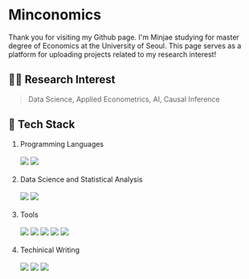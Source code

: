 # Minconomics

Thank you for visiting my Github page. I'm Minjae studying for master degree of Economics at the University of Seoul. This page serves as a platform for uploading projects related to my research interest! 

## 🏃‍♂️ Research Interest

> Data Science, Applied Econometrics, AI, Causal Inference

## 🚀 Tech Stack

1. Programming Languages <br> <br>
<img src="https://img.shields.io/badge/Python-3776AB?style=for-the-badge&logo=Python&logoColor=white"/> <img src="https://img.shields.io/badge/R-276DC3?style=for-the-badge&logo=R&logoColor=white"/> <br> <br>
2. Data Science and Statistical Analysis <br> <br>
<img src="https://img.shields.io/badge/pandas-150458?style=for-the-badge&logo=pandas&logoColor=white"/> <img src="https://img.shields.io/badge/numpy-013243?style=for-the-badge&logo=numpy&logoColor=white"/>  <br> <br>
3. Tools <br> <br>
<img src="https://img.shields.io/badge/rstudioide-75AADB?style=for-the-badge&logo=rstudioide&logoColor=white"/> <img src="https://img.shields.io/badge/jupyter-F37626?style=for-the-badge&logo=jupyter&logoColor=white"/> <img src="https://img.shields.io/badge/googlecolab-F9AB00?style=for-the-badge&logo=googlecolab&logoColor=white"/> <img src="https://img.shields.io/badge/git-F05032?style=for-the-badge&logo=git&logoColor=white"/> <img src="https://img.shields.io/badge/github-181717?style=for-the-badge&logo=github&logoColor=white"/> <br> <br>
4. Techinical Writing <br> <br>
<img src="https://img.shields.io/badge/latex-008080?style=for-the-badge&logo=latex&logoColor=white"/> <img src="https://img.shields.io/badge/markdown-000000?style=for-the-badge&logo=markdown&logoColor=white"/> <img src="https://img.shields.io/badge/overleaf-47A141?style=for-the-badge&logo=overleaf&logoColor=white"/>



